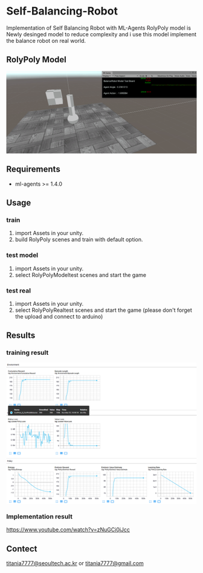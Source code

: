 # Self-Balancing-Robot
Implementation of Self Balancing Robot with ML-Agents
RolyPoly model is Newly desinged model to reduce complexity and i use this model implement the balance robot on real world.

## RolyPoly Model
<img align="center" src="figures/RolyPolyModelTest.gif" width="750">

## Requirements
*   ml-agents >= 1.4.0

## Usage
### train
1. import Assets in your unity.
2. build RolyPoly scenes and train with default option.
### test model
1. import Assets in your unity.
2. select RolyPolyModeltest scenes and start the game
### test real
1. import Assets in your unity.
2. select RolyPolyRealtest scenes and start the game (please don't forget the upload and connect to arduino)

## Results
### training result
<img align="center" src="figures/RolyPolyResult.PNG" width="750">

### Implementation result
https://www.youtube.com/watch?v=zNuGCi0jJcc

## Contect

titania7777@seoultech.ac.kr or titania7777@gmail.com